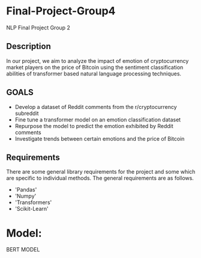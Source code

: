 # Final-Project-Group4
 NLP Final Project Group 2

## Description
In our project, we aim to analyze the impact of emotion of cryptocurrency market players on the price of Bitcoin using the sentiment classification abilities of transformer based natural language processing techniques. 

## GOALS
* Develop a dataset of Reddit comments from the r/cryptocurrency subreddit
* Fine tune a transformer model on an emotion classification dataset
* Repurpose the model to predict the emotion exhibited by Reddit comments
* Investigate trends between certain emotions and the price of Bitcoin

## Requirements

There are some general library requirements for the project and some which are specific to individual methods. The general requirements are as follows.
* 'Pandas'
* 'Numpy'
* 'Transformers'
* 'Scikit-Learn'


# Model:
BERT MODEL
